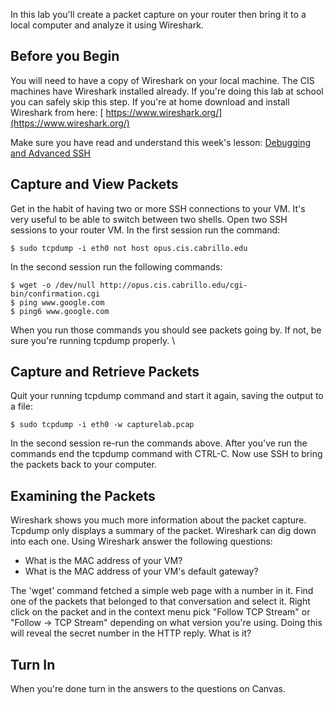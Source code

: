 In this lab you'll create a packet capture on your router then bring it to a local computer and analyze it using Wireshark.

## Before you Begin 

You will need to have a copy of Wireshark on your local machine. The CIS machines have Wireshark installed already. If you're doing this lab at school you can safely skip this step. If you're at home download and install Wireshark from here:
[ https://www.wireshark.org/](https://www.wireshark.org/)

Make sure you have read and understand this week's lesson:
 [Debugging and Advanced SSH](debugging_and_advanced_ssh.html)

## Capture and View Packets 

Get in the habit of having two or more SSH connections to your VM. It's very useful to be able to switch between two shells. Open two SSH sessions to your router VM. In the first session run the command:

```
$ sudo tcpdump -i eth0 not host opus.cis.cabrillo.edu
```

In the second session run the following commands:

```
$ wget -o /dev/null http://opus.cis.cabrillo.edu/cgi-bin/confirmation.cgi
$ ping www.google.com
$ ping6 www.google.com
```

When you run those commands you should see packets going by. If not, be sure you're running tcpdump properly. \

## Capture and Retrieve Packets 

Quit your running tcpdump command and start it again, saving the output to a file:

```
$ sudo tcpdump -i eth0 -w capturelab.pcap
```

In the second session re-run the commands above. After you've run the commands end the tcpdump command with CTRL-C. Now use SSH to bring the packets back to your computer.

## Examining the Packets 

Wireshark shows you much more information about the packet capture. Tcpdump only displays a summary of the packet. Wireshark can dig down into each one. Using Wireshark answer the following questions:
  - What is the MAC address of your VM?
  - What is the MAC address of your VM's default gateway?

The 'wget' command fetched a simple web page with a number in it. Find one of the packets that belonged to that conversation and select it. Right click on the packet and in the context menu pick "Follow TCP Stream" or "Follow -> TCP Stream" depending on what version you're using. Doing this will reveal the secret number in the HTTP reply. What is it?

## Turn In 

When you're done turn in the answers to the questions on Canvas.
